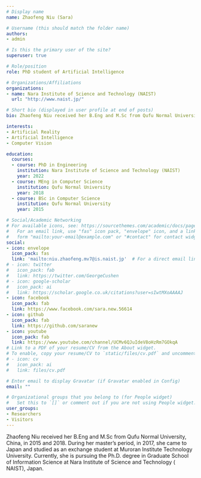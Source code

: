 ```yaml
---
# Display name
name: Zhaofeng Niu (Sara)

# Username (this should match the folder name)
authors:
- admin

# Is this the primary user of the site?
superuser: true

# Role/position
role: PhD student of Artificial Intelligence

# Organizations/Affiliations
organizations:
- name: Nara Institute of Science and Technology (NAIST)
  url: "http://www.naist.jp/"

# Short bio (displayed in user profile at end of posts)
bio: Zhaofeng Niu received her B.Eng and M.Sc from Qufu Normal University, China, in 2015 and 2018. During her master’s period, in 2017, she came to Japan and studied as an exchange student at Muroran Institute Technology University. Currently, she is pursuing the Ph.D. degree in Graduate School of Information Science at Nara Institute of Science and Technology ( NAIST), Japan.

interests:
- Artificial Reality
- Artificial Intelligence
- Computer Vision

education:
  courses:
  - course: PhD in Engineering
    institution: Nara Institute of Science and Technology (NAIST)
    year: 2022
  - course: MEng in Computer Science
    institution: Qufu Normal University
    year: 2018
  - course: BSc in Computer Science
    institution: Qufu Normal University
    year: 2015

# Social/Academic Networking
# For available icons, see: https://sourcethemes.com/academic/docs/page-builder/#icons
#   For an email link, use "fas" icon pack, "envelope" icon, and a link in the
#   form "mailto:your-email@example.com" or "#contact" for contact widget.
social:
- icon: envelope
  icon_pack: fas
  link: 'mailto:niu.zhaofeng.mv7@is.naist.jp'  # For a direct email link, use "mailto:test@example.org".
# - icon: twitter
#   icon_pack: fab
#   link: https://twitter.com/GeorgeCushen
# - icon: google-scholar
#   icon_pack: ai
#   link: https://scholar.google.co.uk/citations?user=sIwtMXoAAAAJ
- icon: facebook
  icon_pack: fab
  link: https://www.facebook.com/sara.new.56614
- icon: github
  icon_pack: fab
  link: https://github.com/saranew
- icon: youtube
  icon_pack: fab
  link: https://www.youtube.com/channel/UCMv6QJuIdeV8oHzRm7GOkqA
# Link to a PDF of your resume/CV from the About widget.
# To enable, copy your resume/CV to `static/files/cv.pdf` and uncomment the lines below.
# - icon: cv
#   icon_pack: ai
#   link: files/cv.pdf

# Enter email to display Gravatar (if Gravatar enabled in Config)
email: ""

# Organizational groups that you belong to (for People widget)
#   Set this to `[]` or comment out if you are not using People widget.
user_groups:
- Researchers
- Visitors
---
```


Zhaofeng Niu received her B.Eng and M.Sc from Qufu Normal University, China, in 2015 and 2018. During her master’s period, in 2017, she came to Japan and studied as an exchange student at Muroran Institute Technology University. Currently, she is pursuing the Ph.D. degree in Graduate School of Information Science at Nara Institute of Science and Technology ( NAIST), Japan.
